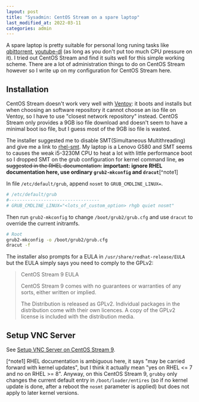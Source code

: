 ```yaml
---
layout: post
title: "Sysadmin: CentOS Stream on a spare laptop"
last_modified_at: 2022-03-11
categories: admin
---
```

<!-- This Source Code Form is subject to the terms of the Mozilla Public
   - License, v. 2.0. If a copy of the MPL was not distributed with this
   - file, You can obtain one at https://mozilla.org/MPL/2.0/. -->
A spare laptop is pretty suitable for personal long runing tasks like [qbittorrent](https://qbittorrent.org/), [youtube-dl](https://youtube-dl.org/) (as long as you don't put too much CPU pressure on it). I tried out CentOS Stream and find it suits well for this simple working scheme. There are a lot of administration things to do on CentOS Stream however so I write up on my configuration for CentOS Stream here.

## Installation
CentOS Stream doesn't work very well with [Ventoy](https://ventoy.net/): it boots and installs but when choosing an software repository it cannot choose an iso file on Ventoy, so I have to use "closest network repository" instead. CentOS Stream only provides a 9GB iso file download and doesn't seem to have a minimal boot iso file, but I guess most of the 9GB iso file is wasted.

The installer suggested me to disable SMT(Simultaneous Multithreading) and give me a link to [rhel-smt](https://red.ht/rhel-smt). My laptop is a Lenovo G580 and SMT seems to causes the weak i5-3230M CPU to heat a lot with little performance boot so I dropped SMT on the grub configuration for kernel command line, ~~as suggested in the RHEL documentation:~~ **important: ignore RHEL documentation here, use ordinary `grub2-mkconfig` and `dracut`**[^note1]

In file `/etc/default/grub`, append `nosmt` to `GRUB_CMDLINE_LINUX=`.
```conf
# /etc/default/grub
#----------------------------------
# GRUB_CMDLINE_LINUX="<lots_of_custom_option> rhgb quiet nosmt"
```
Then run `grub2-mkconfig` to change `/boot/grub2/grub.cfg` and use `dracut` to override the current initramfs.
```sh
# Root
grub2-mkconfig -o /boot/grub2/grub.cfg
dracut -f
```

The installer also prompts for a EULA in `/usr/share/redhat-release/EULA` but the EULA simply says you need to comply to the GPLv2:

> CentOS Stream 9 EULA
> 
> CentOS Stream 9 comes with no guarantees or warranties of any sorts,
> either written or implied.
> 
> The Distribution is released as GPLv2. Individual packages in the
> distribution come with their own licences. A copy of the GPLv2 license
> is included with the distribution media.

## Setup VNC Server
See [Setup VNC Server on CentOS Stream 9](../../../../posts/2022/03/12/setup-vnc-server-on-centos-stream-9.html).

[^note1] RHEL documentation is ambiguous here, it says "may be carried forward with kernel updates", but I think it actually mean "yes on RHEL <= 7 and no on RHEL >= 8". Anyway, on this CentOS Stream 9, `grubby` only changes the current default entry in `/boot/loader/entires` (so if no kernel update is done, after a reboot the `nosmt` parameter is applied) but does not apply to later kernel versions. 
